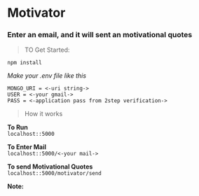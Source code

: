 # Motivator

### Enter an email, and it will sent an motivational quotes



>TO Get Started:

`npm install`

*Make your .env file like this*

`MONGO_URI = <-uri string->`<br>
`USER = <-your gmail->`<br>
`PASS = <-application pass from 2step verification->`


>How it works

**To Run**<br>
`localhost::5000`

**To Enter Mail**<br>
`localhost::5000/<-your mail->`

**To send Motivational Quotes**<br>
`localhost::5000/motivator/send`

**Note:**<br>
